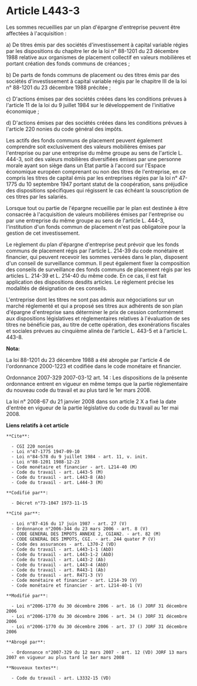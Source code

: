 # Article L443-3

Les sommes recueillies par un plan d'épargne d'entreprise peuvent être affectées à l'acquisition :

a) De titres émis par des sociétés d'investissement à capital variable régies par les dispositions du chapitre Ier de la loi
n° 88-1201 du 23 décembre 1988 relative aux organismes de placement collectif en valeurs mobilières et portant création des
fonds communs de créances ;

b) De parts de fonds communs de placement ou des titres émis par des sociétés d'investissement à capital variable régis par
le chapitre III de la loi n° 88-1201 du 23 décembre 1988 précitée ;

c) D'actions émises par des sociétés créées dans les conditions prévues à l'article 11 de la loi du 9 juillet 1984 sur le
développement de l'initiative économique ;

d) D'actions émises par des sociétés créées dans les conditions prévues à l'article 220 nonies du code général des impôts.

Les actifs des fonds communs de placement peuvent également comprendre soit exclusivement des valeurs mobilières émises par
l'entreprise ou par une entreprise du même groupe au sens de l'article L. 444-3, soit des valeurs mobilières diversifiées
émises par une personne morale ayant son siège dans un Etat partie à l'accord sur l'Espace économique européen comprenant ou
non des titres de l'entreprise, en ce compris les titres de capital émis par les entreprises régies par la loi n° 47-1775 du
10 septembre 1947 portant statut de la coopération, sans préjudice des dispositions spécifiques qui régissent le cas échéant
la souscription de ces titres par les salariés.

Lorsque tout ou partie de l'épargne recueillie par le plan est destinée à être consacrée à l'acquisition de valeurs
mobilières émises par l'entreprise ou par une entreprise du même groupe au sens de l'article L. 444-3, l'institution d'un
fonds commun de placement n'est pas obligatoire pour la gestion de cet investissement.

Le règlement du plan d'épargne d'entreprise peut prévoir que les fonds communs de placement régis par l'article L. 214-39 du
code monétaire et financier, qui peuvent recevoir les sommes versées dans le plan, disposent d'un conseil de surveillance
commun. Il peut également fixer la composition des conseils de surveillance des fonds communs de placement régis par les
articles L. 214-39 et L. 214-40 du même code. En ce cas, il est fait application des dispositions desdits articles. Le
règlement précise les modalités de désignation de ces conseils.

L'entreprise dont les titres ne sont pas admis aux négociations sur un marché réglementé et qui a proposé ses titres aux
adhérents de son plan d'épargne d'entreprise sans déterminer le prix de cession conformément aux dispositions législatives et
réglementaires relatives à l'évaluation de ses titres ne bénéficie pas, au titre de cette opération, des exonérations
fiscales et sociales prévues au cinquième alinéa de l'article L. 443-5 et à l'article L. 443-8.

**Nota:**

La loi 88-1201 du 23 décembre 1988 a été abrogée par l'article 4 de l'ordonnance 2000-1223 et codifiée dans le code monétaire
et financier.

Ordonnance 2007-329 2007-03-12 art. 14 : Les dispositions de la présente ordonnance entrent en vigueur en même temps que la
partie réglementaire du nouveau code du travail et au plus tard le 1er mars 2008.

La loi n° 2008-67 du 21 janvier 2008 dans son article 2 X a fixé la date d'entrée en vigueur de la partie législative du code
du travail au 1er mai 2008.

**Liens relatifs à cet article**

	**Cite**:

	  - CGI 220 nonies
	  - Loi n°47-1775 1947-09-10
	  - Loi n°84-578 du 9 juillet 1984 - art. 11, v. init.
	  - Loi n°88-1201 1988-12-23
	  - Code monétaire et financier - art. L214-40 (M)
	  - Code du travail - art. L443-5 (M)
	  - Code du travail - art. L443-8 (Ab)
	  - Code du travail - art. L444-3 (M)

	**Codifié par**:

	  - Décret n°73-1047 1973-11-15

	**Cité par**:

	  - Loi n°87-416 du 17 juin 1987 - art. 27 (V)
	  - Ordonnance n°2006-344 du 23 mars 2006 - art. 8 (V)
	  - CODE GENERAL DES IMPOTS ANNEXE 2, CGIAN2. - art. 82 (M)
	  - CODE GENERAL DES IMPOTS, CGI. - art. 244 quater P (V)
	  - Code des assurances - art. L370-2 (VD)
	  - Code du travail - art. L443-1-1 (AbD)
	  - Code du travail - art. L443-1-2 (AbD)
	  - Code du travail - art. L443-2 (Ab)
	  - Code du travail - art. L443-4 (AbD)
	  - Code du travail - art. R443-1 (Ab)
	  - Code du travail - art. R471-3 (V)
	  - Code monétaire et financier - art. L214-39 (V)
	  - Code monétaire et financier - art. L214-40-1 (V)

	**Modifié par**:

	  - Loi n°2006-1770 du 30 décembre 2006 - art. 16 () JORF 31 décembre 2006
	  - Loi n°2006-1770 du 30 décembre 2006 - art. 34 () JORF 31 décembre 2006
	  - Loi n°2006-1770 du 30 décembre 2006 - art. 37 () JORF 31 décembre 2006

	**Abrogé par**:

	  - Ordonnance n°2007-329 du 12 mars 2007 - art. 12 (VD) JORF 13 mars 2007 en vigueur au plus tard le 1er mars 2008

	**Nouveaux textes**:

	  - Code du travail - art. L3332-15 (VD)

